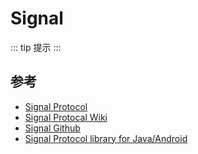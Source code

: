 # Signal

::: tip 提示
:::

## 参考

- [Signal Protocol](https://signal.org/docs/)
- [Signal Protocal Wiki](https://en.wikipedia.org/wiki/Signal_Protocol)
- [Signal Github](https://github.com/signalapp)
- [Signal Protocol library for Java/Android](https://github.com/signalapp/libsignal-protocol-java)
